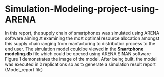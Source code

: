 # Simulation-Modeling-project-using-ARENA
In this report, the supply chain of smartphones was simulated using ARENA software aiming at examining the most optimal resource allocation amongst this supply chain ranging from manfacturing to distribution process to the end user. 
The simulation model could be viewed in the **Smartphone modeling.db** file which could be opened using ARENA SIMAN software 
Figure 1 demonstrates the image of the model.
After being built, the model was executed in 3 replications so as to generate a simulation result report (Model_report file)

